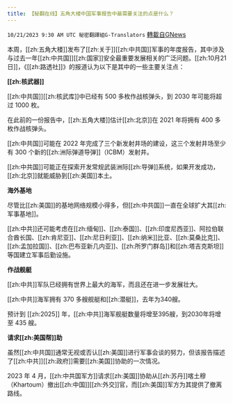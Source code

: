 ```yaml
---
title: 【秘翻在线】五角大楼中国军事报告中最需要关注的点是什么？
---
```

`10/21/2023 9:30 AM UTC 秘密翻譯組G-Translators` [轉載自GNews](https://gnews.org/articles/1862759)

本周，[[zh:五角大楼]]发布了[[zh:关于]][[zh:中共国]]军事的年度报告，其中涉及与过去一年[[zh:中共国]][[zh:国家]]安全最重要发展相关的广泛问题。[[zh:10月21日]]，《[[zh:路透社]]》的报道认为以下是其中的一些主要关注点：

**[[zh:核武器]]**

[[zh:中共国]][[zh:核武库]]中已经有 500 多枚作战核弹头，到 2030 年可能将超过 1000 枚。

在此前的一份报告中，[[zh:五角大楼]]估计[[zh:北京]]在 2021 年将拥有 400 多枚作战核弹头。

[[zh:中共国]]可能在 2022 年完成了三个新发射井场的建设，这三个发射井场至少有 300 个新的[[zh:洲际弹道导弹]]（ICBM）发射井。

[[zh:中共国]]可能正在探索开发常规武装洲际[[zh:导弹]]系统，如果开发成功，[[zh:北京]]就能威胁到[[zh:美国]]本土。

**海外基地**

尽管比[[zh:美国]]的基地网络规模小得多，但[[zh:中共国]]一直在全球扩大其[[zh:军事基地]]。

[[zh:中共]]还可能考虑在[[zh:缅甸]]、[[zh:泰国]]、[[zh:印度尼西亚]]、阿拉伯联合酋长国、[[zh:肯尼亚]]、[[zh:尼日利亚]]、[[zh:纳米]]比亚、[[zh:莫桑比克]]、[[zh:孟加拉国]]、[[zh:巴布亚新几内亚]]、[[zh:所罗门群岛]]和[[zh:塔吉克斯坦]]等国建立军事后勤设施。

**作战舰艇**

[[zh:中共]]军队已经拥有世界上最大的海军，而且还在进一步发展壮大。

[[zh:中共]]海军拥有 370 多艘舰艇和[[zh:潜艇]]，去年为340艘。

预计到 [[zh:2025]] 年，[[zh:中共]]海军舰艇数量将增至395艘，到2030年将增至 435 艘。

**请求[[zh:美国帮]]助**

虽然[[zh:中共国]]通常无视或否认[[zh:美国]]进行军事会谈的努力，但该报告描述了[[zh:中共]][[zh:政府]]需要[[zh:美国]]协助的一次情况。

2023 年 4 月，[[zh:中共国军方]]请求[[zh:美国]]协助从[[zh:苏丹]]喀土穆（Khartoum）撤出[[zh:中国]][[zh:外交]]官，而[[zh:美国]]军方为其提供了撤离路线。
